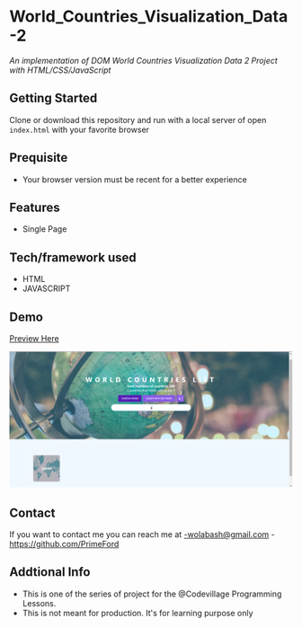 # World_Countries_Visualization_Data-2

_An implementation of DOM World Countries Visualization Data 2 Project with HTML/CSS/JavaScript_

## Getting Started

Clone or download this repository and run with a local server of open `index.html` with your favorite browser

## Prequisite

- Your browser version must be recent for a better experience

## Features

- Single Page

## Tech/framework used

- HTML
- JAVASCRIPT

## Demo

[Preview Here](https://rawcdn.githack.com/PrimeFord/World_Countries_Visualization_Data-1/8105c3d1c4909e0ed24d0c384eeb0b8b007a6219/index.html)

![screenshot](./media/snip.png)

## Contact

If you want to contact me you can reach me at
-wolabash@gmail.com -https://github.com/PrimeFord

## Addtional Info

- This is one of the series of project for the @Codevillage Programming Lessons.
- This is not meant for production. It's for learning purpose only
